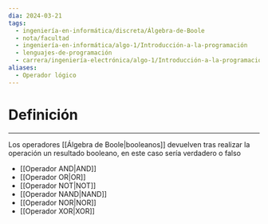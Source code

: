 ```yaml
---
dia: 2024-03-21
tags:
  - ingeniería-en-informática/discreta/Álgebra-de-Boole
  - nota/facultad
  - ingeniería-en-informática/algo-1/Introducción-a-la-programación
  - lenguajes-de-programación
  - carrera/ingeniería-electrónica/algo-1/Introducción-a-la-programación
aliases:
  - Operador lógico
---
```

# Definición
---
Los operadores [[Álgebra de Boole|booleanos]] devuelven tras realizar la operación un resultado booleano, en este caso sería verdadero o falso

* [[Operador AND|AND]]
* [[Operador OR|OR]] 
* [[Operador NOT|NOT]] 
* [[Operador NAND|NAND]]
* [[Operador NOR|NOR]]
* [[Operador XOR|XOR]]